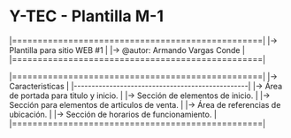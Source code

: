 # Y-TEC - Plantilla M-1
|=================================================|
|-> Plantilla para sitio WEB #1                   |
|-> @autor: Armando Vargas Conde                  |
|=================================================|

|=================================================|
|-> Caracteristicas                               |
|-------------------------------------------------|
|-> Área de portada para titulo y inicio.         |
|-> Sección de elementos de inicio.               |
|-> Sección para elementos de articulos de venta. |
|-> Área de referencias de ubicación.             |
|-> Sección de horarios de funcionamiento.        |
|=================================================|
